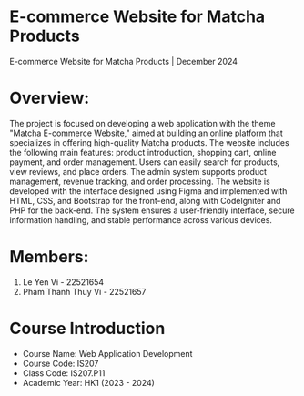 # E-commerce Website for Matcha Products
E-commerce Website for Matcha Products | December 2024

# Overview: 
The project is focused on developing a web application with the theme "Matcha E-commerce Website," aimed at building an online platform that specializes in offering high-quality Matcha products. The website includes the following main features: product introduction, shopping cart, online payment, and order management. Users can easily search for products, view reviews, and place orders. The admin system supports product management, revenue tracking, and order processing.
The website is developed with the interface designed using Figma and implemented with HTML, CSS, and Bootstrap for the front-end, along with CodeIgniter and PHP for the back-end. The system ensures a user-friendly interface, secure information handling, and stable performance across various devices.

# Members:
1. Le Yen Vi - 22521654
2. Pham Thanh Thuy Vi - 22521657

# Course Introduction

- Course Name: Web Application Development
- Course Code: IS207
- Class Code: IS207.P11
- Academic Year: HK1 (2023 - 2024) 
